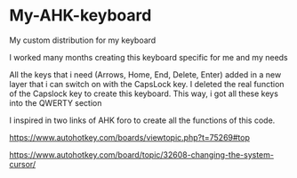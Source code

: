 # My-AHK-keyboard
My custom distribution for my keyboard


I worked many months creating this keyboard specific for me and my needs

All the keys that i need (Arrows, Home, End, Delete, Enter) added in a new layer that i can switch on with the CapsLock key.
I deleted the real function of the Capslock key to create this keyboard.
This way, i got all these keys into the QWERTY section 

I inspired in two links of AHK foro to create all the functions of this code.

https://www.autohotkey.com/boards/viewtopic.php?t=75269#top

https://www.autohotkey.com/board/topic/32608-changing-the-system-cursor/
